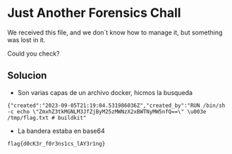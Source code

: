 
# Just Another Forensics Chall
We received this file, and we don´t know how to manage it, but something was lost in it.

Could you check?

## Solucion

- Son varias capas de un archivo docker, hicmos la busqueda
```
{"created":"2023-09-05T21:19:04.531986036Z","created_by":"RUN /bin/sh -c echo \"ZmxhZ3tkMGNLM3JfZjByM25zMWNzX2xBWTNyMW5nfQ==\" \u003e /tmp/flag.txt # buildkit"
```

- La bandera estaba en base64
```
flag{d0cK3r_f0r3ns1cs_lAY3r1ng}
```